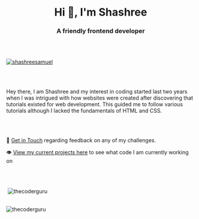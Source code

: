 <h1 align="center">Hi 👋, I'm Shashree</h1>

<h3 align="center">A friendly frontend developer</h3>

<br>

<br>

<p align="left"> <a href="https://github.com/ryo-ma/github-profile-trophy"><img src="https://github-profile-trophy.vercel.app/?username=shashreesamuel" alt="shashreesamuel" /></a> </p>

<br>
<br>

Hey there, I am Shashree and my interest in coding started last two years when I was intrigued with how websites were created after discovering that tutorials existed for web development. 
This guided me to follow various tutorials although I lacked the fundamentals of HTML and CSS.

<br>
<br>

💌 [Get in Touch](mailto:shashreeshachindrasamuel14@gmail.com/) regarding feedback on any of my challenges.

👁 [View my current projects here](https://www.frontendmentor.io/profile/shashreesamuel) to see what code I am currently working on

<br>

<br>

<p>&nbsp;<img align="center" src="https://github-readme-stats.vercel.app/api?username=shashreesamuel&show_icons=true&locale=en&layout=10" alt="thecoderguru" /></p>

<br>

<img align="center" src="https://github-readme-stats.vercel.app/api/top-langs/?username=shashreesamuel&layout=compact" alt="thecoderguru" />

